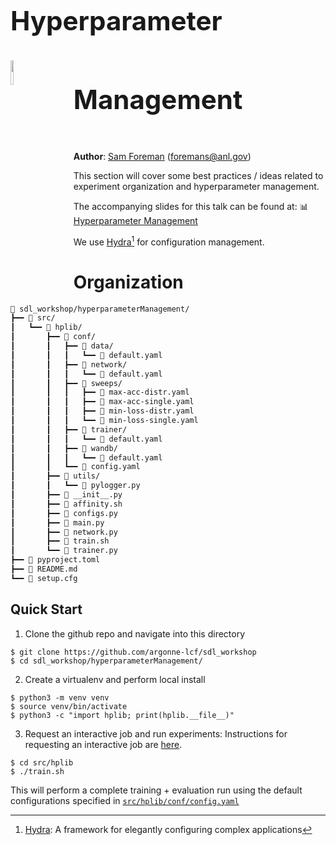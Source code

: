 <h1><span style="line-height:3.0em;font-size:1.5em;"> Hyperparameter Management <a href="https://hydra.cc"><img src="https://hydra.cc/img/logo.svg" width="10%" display="inline" style="vertical-align:middle;line-height:3.0em;margin-right:10%;" align="left" ></a> </span></h1>

**Author**: [Sam Foreman](https://samforeman.me) ([foremans@anl.gov](mailto:///foremans@anl.gov))

This section will cover some best practices / ideas related to experiment organization and hyperparameter management.

The accompanying slides for this talk can be found at: 📊 [Hyperparameter Management](https://saforem2.github.io/hparam-management-sdl2022/#/)

We use [Hydra](https://hydra.cc)[^1] for configuration management.

[^1]: [Hydra](https://hydra.cc): A framework for elegantly configuring complex applications

# Organization

```txt
📂 sdl_workshop/hyperparameterManagement/
┣━━ 📂 src/
┃   ┗━━ 📂 hplib/
┃       ┣━━ 📂 conf/
┃       ┃   ┣━━ 📂 data/
┃       ┃   ┃   ┗━━ 📄 default.yaml
┃       ┃   ┣━━ 📂 network/
┃       ┃   ┃   ┗━━ 📄 default.yaml
┃       ┃   ┣━━ 📂 sweeps/
┃       ┃   ┃   ┣━━ 📄 max-acc-distr.yaml
┃       ┃   ┃   ┣━━ 📄 max-acc-single.yaml
┃       ┃   ┃   ┣━━ 📄 min-loss-distr.yaml
┃       ┃   ┃   ┗━━ 📄 min-loss-single.yaml
┃       ┃   ┣━━ 📂 trainer/
┃       ┃   ┃   ┗━━ 📄 default.yaml
┃       ┃   ┣━━ 📂 wandb/
┃       ┃   ┃   ┗━━ 📄 default.yaml
┃       ┃   ┗━━ 📄 config.yaml
┃       ┣━━ 📂 utils/
┃       ┃   ┗━━ 🐍 pylogger.py
┃       ┣━━ 🐍 __init__.py
┃       ┣━━ 📄 affinity.sh
┃       ┣━━ 🐍 configs.py
┃       ┣━━ 🐍 main.py
┃       ┣━━ 🐍 network.py
┃       ┣━━ 📄 train.sh
┃       ┗━━ 🐍 trainer.py
┣━━ 📄 pyproject.toml
┣━━ 📄 README.md
┗━━ 📄 setup.cfg
```

## Quick Start

1. Clone the github repo and navigate into this directory
  ```shell
  $ git clone https://github.com/argonne-lcf/sdl_workshop
  $ cd sdl_workshop/hyperparameterManagement/
  ```
  
2. Create a virtualenv and perform local install
  ```shell
  $ python3 -m venv venv
  $ source venv/bin/activate
  $ python3 -c "import hplib; print(hplib.__file__)"
  ```

3. Request an interactive job and run experiments:
  Instructions for requesting an interactive job are [here](https://saforem2.github.io/hparam-management-sdl2022/#/2).
  ```shell
  $ cd src/hplib
  $ ./train.sh
  ```
  
This will perform a complete training + evaluation run using the default configurations specified in [`src/hplib/conf/config.yaml`](./src/hplib/conf/config.yaml)
